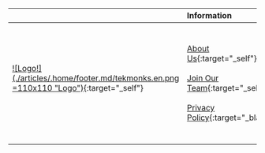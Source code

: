 |   |Information |Discover | Follow us here |
|:--- |:----|:----|:----|
|[![Logo!] (./articles/.home/footer.md/tekmonks.en.png =110x110 "Logo")]({{#makeLink}}./index.html{{/makeLink}}){:target="_self"} <br> <br> | [About Us]({{#makeLink}}./article.html?article_path=./company/aboutus.md&menu_path=/{{/makeLink}}){:target="_self"}<br/><br />[Join Our Team]({{#makeLink}}./article.html?article_path=./company/joinourteam.md&menu_path=/{{/makeLink}}){:target="_self"} <br/><br />[Privacy Policy](./articles/.home/copyright.md/privacypolicy.en.pdf){:target="_blank"} |  [Enterprise Software]({{#makeLink}}./article.html?article_path=./software.md&menu_path=/{{/makeLink}}){:target="_self"}  <br/><br/>[Enterprise Solutions]({{#makeLink}}./article.html?article_path=./solutions/enterprise.md&menu_path=/{{/makeLink}}){:target="_self"}  <br/><br/>[Blogs]({{#makeLink}}./mainblog.html?blogs_path=blogpages/mainblog&menu_path=/{{/makeLink}}){:target="_self"} |  [![Facebook!] (./articles/.home/footer.md/facebook.svg =25x25 "Facebook")](https://www.facebook.com/TekMonks-1692794817691173){:target="_blank"}     [![Twitter!] (./articles/.home/footer.md/twitter.svg =25x25 "Twitter")](http://twitter.com/tekmonks){:target="_blank"}     [![LinkedIn!] (./articles/.home/footer.md/linkedin.svg =25x25 "LinkedIn")](https://www.linkedin.com/company/tekmonks){:target="_blank"} <br> <br><br> <br>  |
